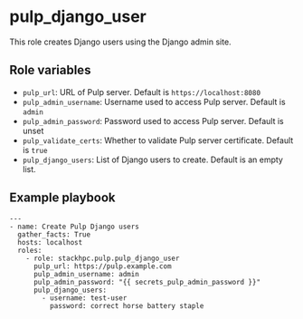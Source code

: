 pulp_django_user
================

This role creates Django users using the Django admin site.

Role variables
--------------

* `pulp_url`: URL of Pulp server. Default is `https://localhost:8080`
* `pulp_admin_username`: Username used to access Pulp server. Default is `admin`
* `pulp_admin_password`: Password used to access Pulp server. Default is unset
* `pulp_validate_certs`: Whether to validate Pulp server certificate. Default is `true`
* `pulp_django_users`: List of Django users to create. Default is an empty list.

Example playbook
----------------

```
---
- name: Create Pulp Django users
  gather_facts: True
  hosts: localhost
  roles:
    - role: stackhpc.pulp.pulp_django_user
      pulp_url: https://pulp.example.com
      pulp_admin_username: admin
      pulp_admin_password: "{{ secrets_pulp_admin_password }}"
      pulp_django_users:
        - username: test-user
          password: correct horse battery staple
```
